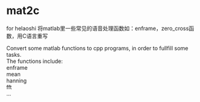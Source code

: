 
# mat2c
for helaoshi
将matlab里一些常见的语音处理函数如：enframe，zero_cross函数，用C语言重写

Convert some matlab functions to cpp programs, in order to fullfill some tasks.  
The functions include:  
enframe  
mean  
hanning  
fft  
...

